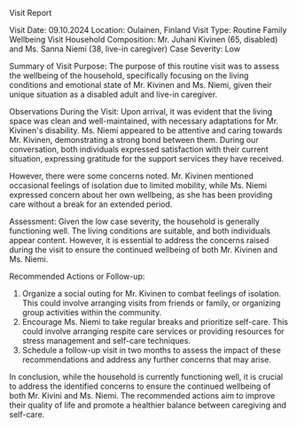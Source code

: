  Visit Report

Visit Date: 09.10.2024
Location: Oulainen, Finland
Visit Type: Routine Family Wellbeing Visit
Household Composition: Mr. Juhani Kivinen (65, disabled) and Ms. Sanna Niemi (38, live-in caregiver)
Case Severity: Low

Summary of Visit Purpose:
The purpose of this routine visit was to assess the wellbeing of the household, specifically focusing on the living conditions and emotional state of Mr. Kivinen and Ms. Niemi, given their unique situation as a disabled adult and live-in caregiver.

Observations During the Visit:
Upon arrival, it was evident that the living space was clean and well-maintained, with necessary adaptations for Mr. Kivinen's disability. Ms. Niemi appeared to be attentive and caring towards Mr. Kivinen, demonstrating a strong bond between them. During our conversation, both individuals expressed satisfaction with their current situation, expressing gratitude for the support services they have received.

However, there were some concerns noted. Mr. Kivinen mentioned occasional feelings of isolation due to limited mobility, while Ms. Niemi expressed concern about her own wellbeing, as she has been providing care without a break for an extended period.

Assessment:
Given the low case severity, the household is generally functioning well. The living conditions are suitable, and both individuals appear content. However, it is essential to address the concerns raised during the visit to ensure the continued wellbeing of both Mr. Kivinen and Ms. Niemi.

Recommended Actions or Follow-up:
1. Organize a social outing for Mr. Kivinen to combat feelings of isolation. This could involve arranging visits from friends or family, or organizing group activities within the community.
2. Encourage Ms. Niemi to take regular breaks and prioritize self-care. This could involve arranging respite care services or providing resources for stress management and self-care techniques.
3. Schedule a follow-up visit in two months to assess the impact of these recommendations and address any further concerns that may arise.

In conclusion, while the household is currently functioning well, it is crucial to address the identified concerns to ensure the continued wellbeing of both Mr. Kivini and Ms. Niemi. The recommended actions aim to improve their quality of life and promote a healthier balance between caregiving and self-care.